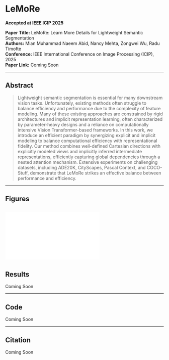 # LeMoRe

**Accepted at IEEE ICIP 2025**

**Paper Title:** LeMoRe: Learn More Details for Lightweight Semantic Segmentation  
**Authors:** Mian Muhammad Naeem Abid, Nancy Mehta, Zongwei Wu, Radu Timofte  
**Conference:** IEEE International Conference on Image Processing (ICIP), 2025  
**Paper Link:** Coming Soon

---

## Abstract

> Lightweight semantic segmentation is essential for many downstream vision tasks. Unfortunately, existing methods often struggle to balance efficiency and performance due to the complexity of feature modeling. Many of these existing approaches are constrained by rigid architectures and implicit representation learning, often characterized by parameter-heavy designs and a reliance on computationally intensive Vision Transformer-based frameworks. In this work, we introduce an efficient paradigm by synergizing explicit and implicit modeling to balance computational efficiency with representational fidelity. Our method combines well-defined Cartesian directions with explicitly modeled views and implicitly inferred intermediate representations, efficiently capturing global dependencies through a  nested attention mechanism. Extensive experiments on challenging datasets, including ADE20K, CityScapes, Pascal Context, and COCO-Stuff, demonstrate that LeMoRe strikes an effective balance between performance and efficiency.

---

## Figures

![](figures/LeMoRe_Full_Diagram.pdf)
---

## Results

Coming Soon

---

## Code

Coming Soon

---

## Citation

Coming Soon
